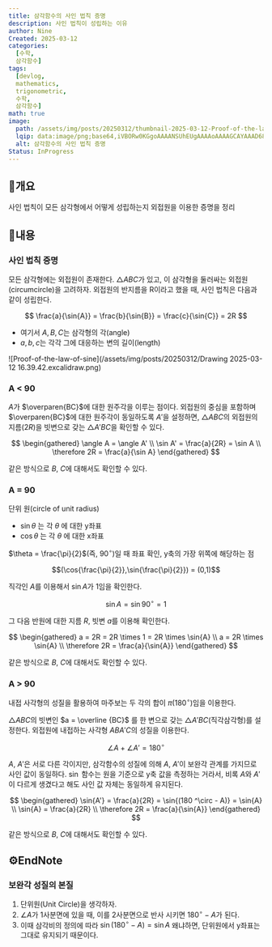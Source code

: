 ```yaml
---
title: 삼각함수의 사인 법칙 증명
description: 사인 법칙이 성립하는 이유
author: Nine
Created: 2025-03-12
categories:
  [수학,
  삼각함수]
tags:
  [devlog,
  mathematics,
  trigonometric,
  수학,
  삼각함수]
math: true
image:
  path: /assets/img/posts/20250312/thumbnail-2025-03-12-Proof-of-the-law-of-sine.png
  lqip: data:image/png;base64,iVBORw0KGgoAAAANSUhEUgAAAAoAAAAGCAYAAAD68A/GAAAAAklEQVR4AewaftIAAABdSURBVI3BwQpAQBRA0et5JFE2pGzt/P+vWCtrFKPEhKZs1ZwTpE334EHwpDgacTctBALHDhpDFEOoyNCDPVEce1HMI3VVYpObPBPmZcKYncWeOMpn3QzrZvgjeHoBZdAc1y/OMoQAAAAASUVORK5CYII=
  alt: 삼각함수의 사인 법칙 증명
Status: InProgress
---
```

## 📌개요

사인 법칙이 모든 삼각형에서 어떻게 성립하는지 외접원을 이용한 증명을 정리

## 📌내용

### 사인 법칙 증명

모든 삼각형에는 외접원이 존재한다.
$\triangle{ABC}$가 있고, 이 삼각형을 둘러싸는 외접원(circumcircle)을 고려하자.
외접원의 반지름을 R이라고 했을 때, 사인 법칙은 다음과 같이 성립한다.

$$
\frac{a}{\sin{A}} = \frac{b}{\sin{B}} = \frac{c}{\sin{C}} = 2R
$$

- 여기서 $A,B,C$는 삼각형의 각(angle)
- $a,b,c$는 각각 그에 대응하는 변의 길이(length)

![Proof-of-the-law-of-sine](/assets/img/posts/20250312/Drawing 2025-03-12 16.39.42.excalidraw.png)

### A < 90

$A$가 $\overparen{BC}$에 대한 원주각을 이루는 점이다.
외접원의 중심을 포함하며 $\overparen{BC}$에 대한 원주각이 동일하도록 $A'$을 설정하면, $\triangle{ABC}$의 외접원의 지름($2R$)을 빗변으로 갖는 $\triangle{A'BC}$을 확인할 수 있다.

$$
\begin{gathered}
\angle A = \angle A' \\
\sin A' = \frac{a}{2R} = \sin A \\
\therefore 2R = \frac{a}{\sin A}
\end{gathered}
$$

같은 방식으로 $B$, $C$에 대해서도 확인할 수 있다.

### A = 90

단위 원(circle of unit radius)
- $\sin{\theta}$ 는 각 $\theta$ 에 대한 y좌표
- $\cos{\theta}$ 는 각 $\theta$ 에 대한 x좌표

$\theta = \frac{\pi}{2}$​(즉, $90^\circ$)일 때 좌표 확인, y축의 가장 위쪽에 해당하는 점

$$(\cos{\frac{\pi}{2}},\sin{\frac{\pi}{2}}) = (0,1)$$

직각인 $A$를 이용해서 $\sin A$가 1임을 확인한다.

$$\sin{A} = \sin{90^\circ} = 1$$

그 다음 반원에 대한 지름 $R$, 빗변 $a$를 이용해 확인한다.

$$
\begin{gathered}
a = 2R = 2R \times 1 = 2R \times \sin{A} \\
a = 2R \times \sin{A} \\
\therefore 2R = \frac{a}{\sin{A}}
\end{gathered}
$$

같은 방식으로 $B$, $C$에 대해서도 확인할 수 있다.

### A > 90

내접 사각형의 성질을 활용하여 마주보는 두 각의 합이 $\pi (180^\circ)$임을 이용한다.

$\triangle{ABC}$의 빗변인 $a = \overline {BC}$ 를 한 변으로 갖는 $\triangle{A'BC}$(직각삼각형)를 설정한다.
외접원에 내접하는 사각형 $ABA'C$의 성질을 이용한다.

$$\angle A + \angle A' = 180 ^\circ$$

$A$, $A'$은 서로 다른 각이지만,  삼각함수의 성질에 의해 $A$, $A'$이 보완각 관계를 가지므로 사인 값이 동일하다.
$\sin$ 함수는 원을 기준으로 y축 값을 측정하는 거라서, 비록 $A$와 $A'$이 다르게 생겼다고 해도 사인 값 자체는 동일하게 유지된다.

$$
\begin{gathered}
\sin{A'} = \frac{a}{2R} = \sin{(180 ^\circ - A)} = \sin{A} \\
\sin{A} = \frac{a}{2R} \\
\therefore 2R = \frac{a}{\sin{A}}
\end{gathered}
$$

같은 방식으로 $B$, $C$에 대해서도 확인할 수 있다.

## ⚙️EndNote

### 보완각 성질의 본질

1. 단위원(Unit Circle)을 생각하자.
2. $\angle A$가 1사분면에 있을 때, 이를 2사분면으로 반사 시키면 $180^\circ - A$가 된다.
3. 이때 삼각비의 정의에 따라 $\sin (180 ^\circ - A) = \sin A$ 왜냐하면, 단위원에서 y좌표는 그대로 유지되기 때문이다.



